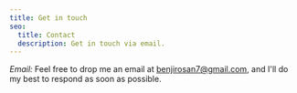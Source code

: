 ```yaml
---
title: Get in touch
seo:
  title: Contact
  description: Get in touch via email.
---
```




_Email:_
Feel free to drop me an email at [benjirosan7@gmail.com](mailto:benjirosan7@gmail.com), and I'll do my best to respond as soon as possible.